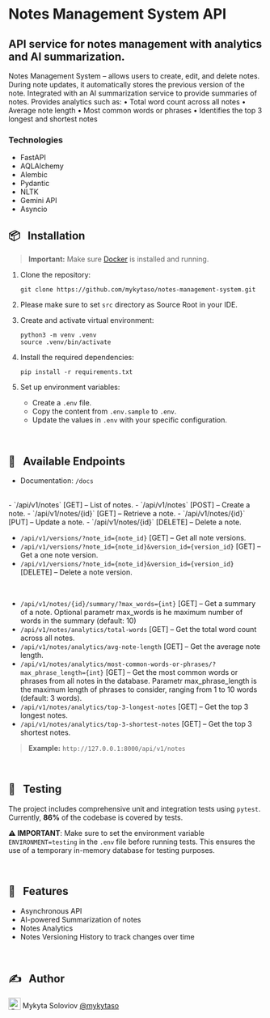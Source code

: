 # Notes Management System API

## API service for notes management with analytics and AI summarization.

Notes Management System – allows users to create, edit, and delete notes.
During note updates, it automatically stores the previous version of the note.
Integrated with an AI summarization service to provide summaries of notes.
Provides analytics such as:
	•	Total word count across all notes
	•	Average note length
	•	Most common words or phrases
	•	Identifies the top 3 longest and shortest notes


### Technologies
- FastAPI
- AQLAlchemy
- Alembic
- Pydantic
- NLTK
- Gemini API
- Asyncio




## 📦 &nbsp; Installation

> **Important:**  Make sure [Docker](https://www.docker.com/) is installed and running.

1. Clone the repository:
    ```shell
    git clone https://github.com/mykytaso/notes-management-system.git
    ```
    
    
2. Please make sure to set `src` directory as Source Root in your IDE.
    
    
3. Create and activate virtual environment:
    ```shell
    python3 -m venv .venv
    source .venv/bin/activate
    ```
      
    
    
    
5. Install the required dependencies:
    ```shell
   pip install -r requirements.txt
    ```

4. Set up environment variables:
   - Create a `.env` file.
   - Copy the content from `.env.sample` to `.env`.
   - Update the values in `.env` with your specific configuration.


<br>



## 📡 &nbsp; Available Endpoints

- Documentation: `/docs`
<br>
- `/api/v1/notes` [GET] – List of notes.
- `/api/v1/notes` [POST] – Create a note.
- `/api/v1/notes/{id}` [GET] – Retrieve a note.
- `/api/v1/notes/{id}` [PUT] – Update a note.
- `/api/v1/notes/{id}` [DELETE] – Delete a note.
<br>

- `/api/v1/versions/?note_id={note_id}` [GET] – Get all note versions.
- `/api/v1/versions/?note_id={note_id}&version_id={version_id}` [GET] – Get a one note version.
- `/api/v1/versions/?note_id={note_id}&version_id={version_id}` [DELETE] – Delete a note version.
<br>

- `/api/v1/notes/{id}/summary/?max_words={int}` [GET] – Get a summary of a note. Optional parametr max_words is he maximum number of words in the summary (default: 10)
- `/api/v1/notes/analytics/total-words` [GET] – Get the total word count across all notes.
- `/api/v1/notes/analytics/avg-note-length` [GET] – Get the average note length.
- `/api/v1/notes/analytics/most-common-words-or-phrases/?max_phrase_length={int}` [GET] – Get the most common words or phrases from all notes in the database. Parametr max_phrase_length is the maximum length of phrases to consider, ranging from 1 to 10 words (default: 3 words).
- `/api/v1/notes/analytics/top-3-longest-notes` [GET] – Get the top 3 longest notes.
- `/api/v1/notes/analytics/top-3-shortest-notes` [GET] – Get the top 3 shortest notes.

>**Example:** `http://127.0.0.1:8000/api/v1/notes`

<br>


## 🧪 &nbsp; Testing
The project includes comprehensive unit and integration tests using `pytest`.<br>
Currently, **86%** of the codebase is covered by tests.

**⚠️ IMPORTANT**: Make sure to set the environment variable `ENVIRONMENT=testing` in the `.env` file before running tests. This ensures the use of a temporary in-memory database for testing purposes.

<br>

## 👾 &nbsp; Features
- Asynchronous API
- AI-powered Summarization of notes
- Notes Analytics
- Notes Versioning History to track changes over time
<br>



## ✍️ &nbsp; Author
<img src="https://github.com/mykytaso.png" alt="@mykytaso" width="24" height="24" valign="bottom" /> Mykyta Soloviov <a href="https://github.com/mykytaso">@mykytaso</a>
